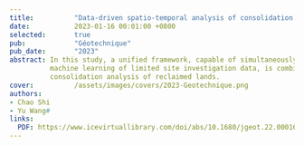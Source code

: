 ```yaml
---
title:          "Data-driven spatio-temporal analysis of consolidation for rapid reclamation"
date:           2023-01-16 00:01:00 +0800
selected:       true
pub:            "Géotechnique"
pub_date:       "2023"
abstract: In this study, a unified framework, capable of simultaneously modelling stratigraphic variation and spatial variability of soil properties through 
          machine learning of limited site investigation data, is combined with the finite-element method and Monte Carlo simulation for spatio-temporal 
          consolidation analysis of reclaimed lands. 
cover:          /assets/images/covers/2023-Geotechnique.png
authors:
- Chao Shi
- Yu Wang#
links:
  PDF: https://www.icevirtuallibrary.com/doi/abs/10.1680/jgeot.22.00016
---
```

